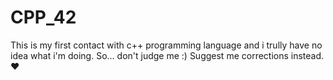 # CPP_42
This is my first contact with c++ programming language and i trully have no idea what i'm doing. So... don't judge me :) Suggest me corrections instead.❤️ 
